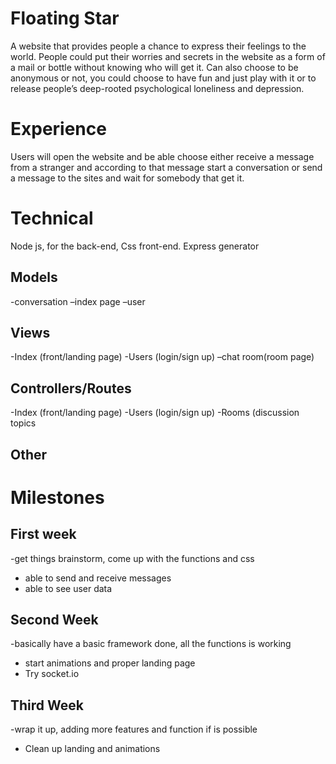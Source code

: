 # Floating Star

A website that provides people a chance to express their feelings to the world. People could put their worries and secrets in the website as a form of a mail or bottle without knowing who will get it. Can also choose to be anonymous or not, you could choose to have fun and just play with it or to release people’s deep-rooted psychological loneliness and depression.

# Experience

Users will open the website and be able choose either receive a message from a stranger and according to that message start a conversation or send a message to the sites and wait for somebody that get it.

# Technical

Node js, for the back-end, Css front-end. Express generator

## Models
-conversation 
–index page 
–user 

## Views
-Index (front/landing page) 
-Users (login/sign up) 
–chat room(room page)

## Controllers/Routes
-Index (front/landing page)
-Users (login/sign up) 
-Rooms (discussion topics

## Other

# Milestones

## First week
-get things brainstorm, come up with the functions and css
-  able to send and receive messages
- able to see user data

## Second Week
-basically have a basic framework done, all the functions is working
- start animations and proper landing page
- Try socket.io

## Third Week
-wrap it up, adding more features and function if is possible
- Clean up landing and animations

